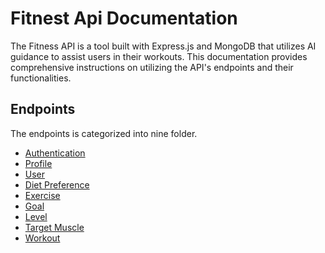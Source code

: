   # Fitnest Api Documentation

  The Fitness API is a tool built with Express.js and MongoDB that utilizes AI guidance to assist users in their workouts. This documentation provides comprehensive instructions on utilizing the API's endpoints and their functionalities.

  ## Endpoints

  The endpoints is categorized into nine folder.

  - [Authentication](https://github.com/AdityaRahmanDev/Documentation-Ap/blob/main/Authentication.md)
  - [Profile](https://github.com/AdityaRahmanDev/Documentation-Ap/blob/main/Profile.md)
  - [User](https://github.com/AdityaRahmanDev/Documentation-Ap/blob/main/User.md)
  - [Diet Preference](https://github.com/AdityaRahmanDev/Documentation-Ap/blob/main/dietPreference.md)
  - [Exercise](https://github.com/AdityaRahmanDev/Documentation-Ap/blob/main/Exercise.md)
  - [Goal](https://github.com/AdityaRahmanDev/Documentation-Ap/blob/main/Goal.md)
  - [Level](https://github.com/AdityaRahmanDev/Documentation-Ap/blob/main/Level.md)
  - [Target Muscle](https://github.com/AdityaRahmanDev/Documentation-Ap/blob/main/Target%20Muscle.md)
  - [Workout](https://github.com/AdityaRahmanDev/Documentation-Ap/blob/main/Workout.md)
